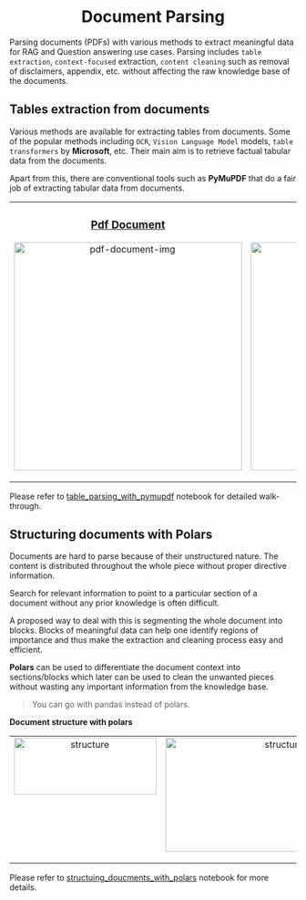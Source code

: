 <div align="center">
<h1>Document Parsing</h1>
</div>

Parsing documents (PDFs) with various methods to extract meaningful data for RAG and Question answering use cases. Parsing includes `table extraction`, `context-focused` extraction, `content cleaning` such as removal of disclaimers, appendix, etc. without affecting the raw knowledge base of the documents.

## Tables extraction from documents

Various methods are available for extracting tables from documents. Some of the popular methods including `OCR`, `Vision Language Model` models, `table transformers` by **Microsoft**, etc. Their main aim is to retrieve factual tabular data from the documents. 

Apart from this, there are conventional tools such as **PyMuPDF** that do a fair job of extracting tabular data from documents. 

<div align="center">
<table style="width: 100%; table-layout: fixed;">
  <tr>
       <td style="text-align: center; vertical-align: top;"> <!-- comment -->
      <h3><a href="https://github.com/d1pankarmedhi/image-search-engine">Pdf Document</a></h3>
       <img src="https://github.com/d1pankarmedhi/document_parsing/assets/136924835/63e97776-4246-4d43-85b0-768bf50b4145" alt="pdf-document-img" style="width: 400px; height: 400px;">
      <p></p>
    </td>
    <td style="text-align: center; vertical-align: top;">
      <h3><a href="https://github.com/d1pankarmedhi/ViT-vision-transformer">PyMuPDF</a></h3>
      <img src="https://github.com/d1pankarmedhi/document_parsing/assets/136924835/3b242ccd-8001-4a9a-bf56-086cb7344d93" alt="brand-classification" style="width: 400px; height: 400px;">
      <p></p>
    </td>
  </tr>
  </table>
</div>

Please refer to [table_parsing_with_pymupdf](notebooks/table_parsing_with_pymupdf.ipynb) notebook for detailed walk-through.

## Structuring documents with Polars

Documents are hard to parse because of their unstructured nature. The content is distributed throughout the whole piece without proper directive information. 

Search for relevant information to point to a particular section of a document without any prior knowledge is often difficult. 

A proposed way to deal with this is segmenting the whole document into blocks. Blocks of meaningful data can help one identify regions of importance and thus make the extraction and cleaning process easy and efficient.

**Polars** can be used to differentiate the document context into sections/blocks which later can be used to clean the unwanted pieces without wasting any important information from the knowledge base. 

> You can go with pandas instead of polars.

**Document structure with polars**

<div align="center">
<table style="width: 100%; table-layout: fixed;">
  <tr>
       <td style="text-align: center; vertical-align: top;"> <!-- comment -->
       <img src="https://github.com/d1pankarmedhi/document_parsing/assets/136924835/b201d1e9-0733-4d1b-9feb-a67ab1e00b81" alt="structure" style="width: 250px; height: 100px;">
      <p></p>
    </td>
    <td style="text-align: center; vertical-align: top;">
      <img src="https://github.com/d1pankarmedhi/document_parsing/assets/136924835/afd1b4a6-19f6-4a39-a798-6a48b0542cca" alt="structure" style="width: 400px; height: 200px;">
      <p></p>
    </td>

  </tr>
  </table>
</div>


Please refer to [structuing_doucments_with_polars](notebooks/structuring_pdf_with_polars.ipynb) notebook for more details.

